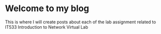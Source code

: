 <h1>Welcome to my blog</h1>

<p>This is where I will create posts about each of the lab assignment related to IT533 Introduction to Network Virtual Lab</p>
